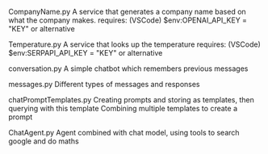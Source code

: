 CompanyName.py
A service that generates a company name based on what the company makes.
requires:
(VSCode)
$env:OPENAI_API_KEY = "KEY"
or alternative

Temperature.py
A service that looks up the temperature
requires:
(VSCode)
$env:SERPAPI_API_KEY = "KEY"
or alternative

conversation.py
A simple chatbot which remembers previous messages

messages.py
Different types of messages and responses

chatPromptTemplates.py
Creating prompts and storing as templates, then querying with this template
Combining multiple templates to create a prompt

ChatAgent.py
Agent combined with chat model, using tools to search google and do maths